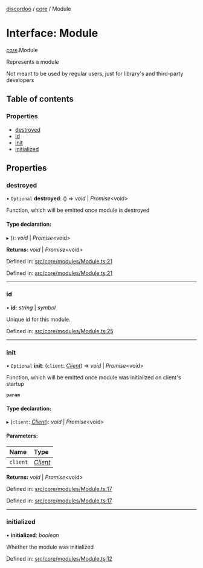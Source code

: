 [discordoo](../README.md) / [core](../modules/core.md) / Module

# Interface: Module

[core](../modules/core.md).Module

Represents a module

Not meant to be used by regular users, just for library's and third-party developers

## Table of contents

### Properties

- [destroyed](core.module.md#destroyed)
- [id](core.module.md#id)
- [init](core.module.md#init)
- [initialized](core.module.md#initialized)

## Properties

### destroyed

• `Optional` **destroyed**: () => *void* \| *Promise*<void\>

Function, which will be emitted once module is destroyed

#### Type declaration:

▸ (): *void* \| *Promise*<void\>

**Returns:** *void* \| *Promise*<void\>

Defined in: [src/core/modules/Module.ts:21](https://github.com/Discordoo/discordoo/blob/e040d45/src/core/modules/Module.ts#L21)

Defined in: [src/core/modules/Module.ts:21](https://github.com/Discordoo/discordoo/blob/e040d45/src/core/modules/Module.ts#L21)

___

### id

• **id**: *string* \| *symbol*

Unique id for this module.

Defined in: [src/core/modules/Module.ts:25](https://github.com/Discordoo/discordoo/blob/e040d45/src/core/modules/Module.ts#L25)

___

### init

• `Optional` **init**: (`client`: [*Client*](../classes/core.client.md)) => *void* \| *Promise*<void\>

Function, which will be emitted once module was initialized on client's startup

**`param`** 

#### Type declaration:

▸ (`client`: [*Client*](../classes/core.client.md)): *void* \| *Promise*<void\>

#### Parameters:

Name | Type |
:------ | :------ |
`client` | [*Client*](../classes/core.client.md) |

**Returns:** *void* \| *Promise*<void\>

Defined in: [src/core/modules/Module.ts:17](https://github.com/Discordoo/discordoo/blob/e040d45/src/core/modules/Module.ts#L17)

Defined in: [src/core/modules/Module.ts:17](https://github.com/Discordoo/discordoo/blob/e040d45/src/core/modules/Module.ts#L17)

___

### initialized

• **initialized**: *boolean*

Whether the module was initialized

Defined in: [src/core/modules/Module.ts:12](https://github.com/Discordoo/discordoo/blob/e040d45/src/core/modules/Module.ts#L12)
